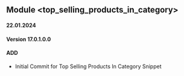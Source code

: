 ## Module <top_selling_products_in_category>

#### 22.01.2024
#### Version 17.0.1.0.0
#### ADD
- Initial Commit for Top Selling Products In Category Snippet
